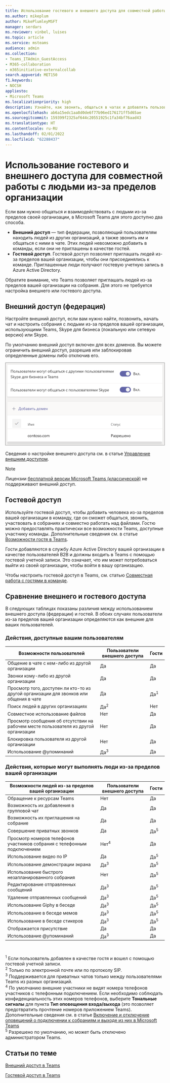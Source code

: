 ```yaml
---
title: Использование гостевого и внешнего доступа для совместной работы с людьми из-за пределов организации
ms.author: mikeplum
author: MikePlumleyMSFT
manager: serdars
ms.reviewer: vinbel, luises
ms.topic: article
ms.service: msteams
audience: admin
ms.collection:
- Teams_ITAdmin_GuestAccess
- M365-collaboration
- m365initiative-externalcollab
search.appverid: MET150
f1.keywords:
- NOCSH
appliesto:
- Microsoft Teams
ms.localizationpriority: high
description: Узнайте, как звонить, общаться в чатах и добавлять пользователей из-за пределов организации в Microsoft Teams с помощью внешнего доступа (федерации) и гостевого доступа.
ms.openlocfilehash: ab6a15edc1aa8d0de6f77b96ed176171ff5d65ae
ms.sourcegitcommit: 159399f2325af644c20551925c1fa34bf76aad43
ms.translationtype: HT
ms.contentlocale: ru-RU
ms.lasthandoff: 02/01/2022
ms.locfileid: "62288437"
---
```

# <a name="use-guest-access-and-external-access-to-collaborate-with-people-outside-your-organization"></a>Использование гостевого и внешнего доступа для совместной работы с людьми из-за пределов организации

Если вам нужно общаться и взаимодействовать с людьми из-за пределов своей организации, в Microsoft Teams для этого доступно два способа.

- **Внешний доступ** — тип федерации, позволяющий пользователям находить людей из других организаций, а также звонить им и общаться с ними в чате. Этих людей невозможно добавить в команды, если они не приглашены в качестве гостей.
- **Гостевой доступ**. Гостевой доступ позволяет приглашать людей из-за пределов вашей организации, чтобы они присоединялись к команде. Приглашенные люди получают гостевую учетную запись в Azure Active Directory.

Обратите внимание, что Teams позволяет приглашать людей из-за пределов вашей организации на собрания. Для этого не требуется настройка внешнего или гостевого доступа.

## <a name="external-access-federation"></a>Внешний доступ (федерация)

Настройте внешний доступ, если вам нужно найти, позвонить, начать чат и настроить собрания с людьми из-за пределов вашей организации, использующими Teams, Skype для бизнеса (локальную или сетевую версию) или Skype. 

По умолчанию внешний доступ включен для всех доменов. Вы можете ограничить внешний доступ, разрешив или заблокировав определенные домены либо отключив его.

![Снимок экрана: параметры внешнего доступа.](media/external-access-federation-settings.png)

Сведения о настройке внешнего доступа см. в статье [Управление внешним доступом](manage-external-access.md). 

>[!NOTE]
> Лицензии [бесплатной версии Microsoft Teams (классической)](https://support.microsoft.com/office/welcome-to-microsoft-teams-free-classic-6d79a648-6913-4696-9237-ed13de64ae3c) не поддерживают внешний доступ.

## <a name="guest-access"></a>Гостевой доступ

Используйте гостевой доступ, чтобы добавить человека из-за пределов вашей организации в команду, где он сможет общаться, звонить, участвовать в собраниях и совместно работать над файлами. Гостю можно предоставлять практически все возможности Teams, доступные участнику команды. Дополнительные сведения см. в статье [Возможности гостя в Teams](guest-experience.md).

Гости добавляются в службу Azure Active Directory вашей организации в качестве пользователей B2B и должны входить в Teams с помощью гостевой учетной записи. Это означает, что им может потребоваться выйти из своей организации, чтобы войти в вашу организацию.

Чтобы настроить гостевой доступ в Teams, см. статью [Совместная работа с гостями в команде](/microsoft-365/solutions/collaborate-as-team).

## <a name="compare-external-and-guest-access"></a>Сравнение внешнего и гостевого доступа

В следующих таблицах показаны различия между использованием внешнего доступа (федерации) и гостей. В обоих случаях пользователи из-за пределов вашей организации определяются как внешние для ваших пользователей.

### <a name="things-your-users-can-do"></a>Действия, доступные вашим пользователям

| Возможности пользователей | Пользователи внешнего доступа | Гости |
|---------|-----------------------|--------------------|
| Общение в чате с кем-либо из другой организации | Да | Да |
| Звонки кому-либо из другой организации | Да | Да |
| Просмотр того, доступен ли кто-то из другой организации для звонков или общения в чате | Да | Да<sup>1</sup> |
| Поиск людей в других организациях | Да<sup>2</sup> | Нет |
| Совместное использование файлов | Нет | Да |
| Просмотр сообщения об отсутствии на рабочем месте пользователя из другой организации | Нет | Да |
| Блокировка пользователя из другой организации  | Нет | Да |
| Использование @упоминаний | Да<sup>3</sup> | Да |

### <a name="things-people-outside-your-organization-can-do"></a>Действия, которые могут выполнять люди из-за пределов вашей организации

| Возможности людей из-за пределов вашей организации | Пользователи внешнего доступа | Гости |
|---------|-----------------------|--------------------|
| Обращение к ресурсам Teams | Нет | Да |
| Возможность их добавления в групповой чат | Да | Да |
| Возможность их приглашения на собрание | Да | Да |
| Совершение приватных звонков | Да | Да<sup>5</sup> |
| Просмотр номеров телефонов участников собрания с телефонным подключением | Нет<sup>4</sup> | Да |
| Использование видео по IP | Да | Да<sup>5</sup> |
| Использование демонстрации экрана | Да<sup>3</sup> | Да<sup>5</sup> |
| Использование быстрого незапланированного собрания | Нет | Да<sup>5</sup> |
| Редактирование отправленных сообщений | Да<sup>3</sup> | Да<sup>5</sup> |
| Удаление отправленных сообщений | Да<sup>3</sup> | Да<sup>5</sup> |
| Использование Giphy в беседе | Да<sup>3</sup> | Да<sup>5</sup> |
| Использование в беседе мемов | Да<sup>3</sup> | Да<sup>5</sup> |
| Использование в беседе стикеров | Да<sup>3</sup> | Да<sup>5</sup> |
| Отображается присутствие | Да | Да |
| Использование @упоминаний | Да<sup>3</sup> | Да |

<br>

<sup>1</sup> Если пользователь добавлен в качестве гостя и вошел с помощью гостевой учетной записи.<br>
<sup>2</sup> Только по электронной почте или по протоколу SIP.<br>
<sup>3</sup> Поддерживается для приватных чатов только между пользователями Teams из разных организаций. <br>
<sup>4</sup> По умолчанию внешние участники не видят номера телефонов участников с телефонным подключением. Если необходимо соблюдать конфиденциальность этих номеров телефонов, выберите **Тональные сигналы** для пункта **Тип оповещения входа/выхода** (это позволяет предотвратить прочтение номеров приложением Teams). Дополнительные сведения см. в статье [Включение и отключение оповещений о подключении к собраниям и выходе из них в Microsoft Teams](turn-on-or-off-entry-and-exit-announcements-for-meetings-in-teams.md) <br>
<sup>5</sup> Разрешено по умолчанию, но может быть отключено администратором Teams.

## <a name="related-topics"></a>Статьи по теме

[Внешний доступ в Teams](manage-external-access.md)

[Гостевой доступ в Teams](guest-access.md)
